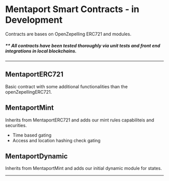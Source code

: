 # Mentaport Smart Contracts - in Development

Contracts are bases on OpenZepelling ERC721 and modules.

##### ** All contracts have been tested thoroughly via unit tests and front end integrations in local blockchains.

------
## MentaportERC721
Basic contract with some additional functionalities than the openZepellingERC721.

## MentaportMint
Inherits from MentaportERC721 and adds our mint rules capabiliteis and securities.
 - Time based gating
 - Access and location hashing check gating
 
 ## MentaportDynamic
 Inherits from MentaportMint and adds our initial dynamic module for states.
 
 ------
